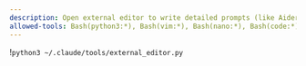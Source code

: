 ```yaml
---
description: Open external editor to write detailed prompts (like Aider)
allowed-tools: Bash(python3:*), Bash(vim:*), Bash(nano:*), Bash(code:*), Bash(emacs:*)
---
```


!`python3 ~/.claude/tools/external_editor.py`

